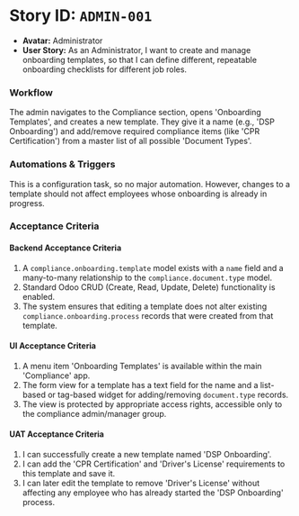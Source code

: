 # Story ID: `ADMIN-001`
- **Avatar:** Administrator
- **User Story:** As an Administrator, I want to create and manage onboarding templates, so that I can define different, repeatable onboarding checklists for different job roles.

### Workflow
The admin navigates to the Compliance section, opens 'Onboarding Templates', and creates a new template. They give it a name (e.g., 'DSP Onboarding') and add/remove required compliance items (like 'CPR Certification') from a master list of all possible 'Document Types'.

### Automations & Triggers
This is a configuration task, so no major automation. However, changes to a template should not affect employees whose onboarding is already in progress.

### Acceptance Criteria

#### Backend Acceptance Criteria
1. A `compliance.onboarding.template` model exists with a `name` field and a many-to-many relationship to the `compliance.document.type` model. 
2. Standard Odoo CRUD (Create, Read, Update, Delete) functionality is enabled. 
3. The system ensures that editing a template does not alter existing `compliance.onboarding.process` records that were created from that template.

#### UI Acceptance Criteria
1. A menu item 'Onboarding Templates' is available within the main 'Compliance' app. 
2. The form view for a template has a text field for the name and a list-based or tag-based widget for adding/removing `document.type` records. 
3. The view is protected by appropriate access rights, accessible only to the compliance admin/manager group.

#### UAT Acceptance Criteria
1. I can successfully create a new template named 'DSP Onboarding'. 
2. I can add the 'CPR Certification' and 'Driver's License' requirements to this template and save it. 
3. I can later edit the template to remove 'Driver's License' without affecting any employee who has already started the 'DSP Onboarding' process.
